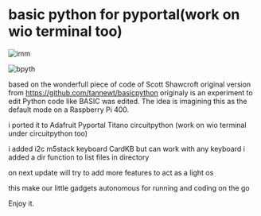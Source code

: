 <h1>basic python for pyportal(work on wio terminal too)</h1>

![imm](https://pbs.twimg.com/media/FBaB0n4X0AIhNZ8?format=jpg&name=large)

![bpyth](https://github.com/tannewt/basicpython/raw/main/example.svg)

based on the wonderfull piece of code of Scott Shawcroft
original version from https://github.com/tannewt/basicpython
originaly is an experiment to edit Python code like BASIC was edited.
The idea is imagining this as the default mode on a Raspberry Pi 400.

i ported it to Adafruit Pyportal Titano circuitpython
(work on wio terminal under circuitpython too)

i added i2c m5stack keyboard CardKB but can work with any keyboard
i added a dir function to list files in directory

on next update will try to add more features to act as a light os

this make our little gadgets autonomous for running and coding on the go

Enjoy it.
